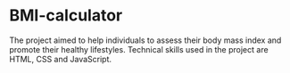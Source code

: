 # BMI-calculator

The project aimed to help individuals to assess their body mass index and promote their healthy lifestyles.
Technical skills used in the project are HTML, CSS and JavaScript.
